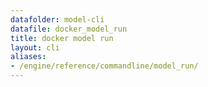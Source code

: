 ```yaml
---
datafolder: model-cli
datafile: docker_model_run
title: docker model run
layout: cli
aliases:
- /engine/reference/commandline/model_run/
---
```


<!--
This page is automatically generated from Docker's source code. If you want to
suggest a change to the text that appears here, open a ticket or pull request
in the source repository on GitHub:

https://github.com/docker/model-cli
-->
